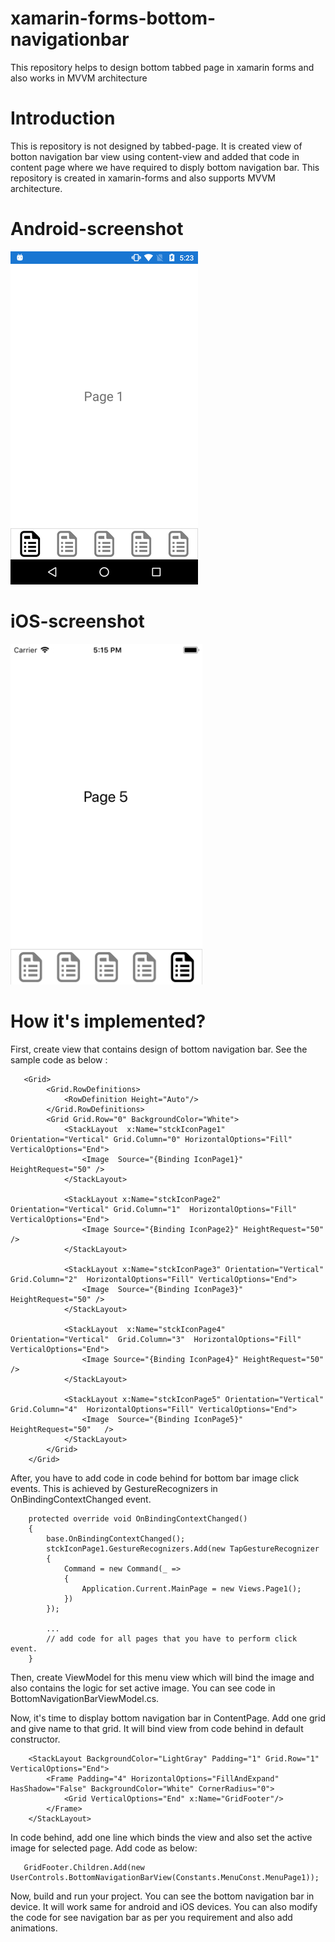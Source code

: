 # xamarin-forms-bottom-navigationbar
This repository helps to design bottom tabbed page in xamarin forms and also works in MVVM architecture

# Introduction
This is repository is not designed by tabbed-page. It is created view of botton navigation bar view using content-view and added that code in content page where we have required to disply bottom navigation bar. This repository is created in xamarin-forms and also supports MVVM architecture.

# Android-screenshot
![alt text](Data/screenshot-android.png "android screenshot")

# iOS-screenshot
![alt text](Data/screenshot-ios.png "android screenshot")

# How it's implemented?
First, create view that contains design of bottom navigation bar. See the sample code as below :

       <Grid>
            <Grid.RowDefinitions>
                <RowDefinition Height="Auto"/>
            </Grid.RowDefinitions>
            <Grid Grid.Row="0" BackgroundColor="White">
                <StackLayout  x:Name="stckIconPage1" Orientation="Vertical" Grid.Column="0" HorizontalOptions="Fill" VerticalOptions="End">
                    <Image  Source="{Binding IconPage1}" HeightRequest="50" />
                </StackLayout>

                <StackLayout x:Name="stckIconPage2"  Orientation="Vertical" Grid.Column="1"  HorizontalOptions="Fill" VerticalOptions="End">
                    <Image Source="{Binding IconPage2}" HeightRequest="50"  />
                </StackLayout>

                <StackLayout x:Name="stckIconPage3" Orientation="Vertical"  Grid.Column="2"  HorizontalOptions="Fill" VerticalOptions="End">
                    <Image  Source="{Binding IconPage3}" HeightRequest="50" />
                </StackLayout>

                <StackLayout  x:Name="stckIconPage4" Orientation="Vertical"  Grid.Column="3"  HorizontalOptions="Fill" VerticalOptions="End">
                    <Image Source="{Binding IconPage4}" HeightRequest="50" />
                </StackLayout>

                <StackLayout x:Name="stckIconPage5" Orientation="Vertical" Grid.Column="4"  HorizontalOptions="Fill" VerticalOptions="End">
                    <Image  Source="{Binding IconPage5}" HeightRequest="50"   />
                </StackLayout>
            </Grid>
        </Grid>
        
  After, you have to add code in code behind for bottom bar image click events. This is achieved by GestureRecognizers in OnBindingContextChanged event.
  
        protected override void OnBindingContextChanged()
        {
            base.OnBindingContextChanged();
            stckIconPage1.GestureRecognizers.Add(new TapGestureRecognizer
            {
                Command = new Command(_ =>
                {
                    Application.Current.MainPage = new Views.Page1();
                })
            });
            
            ...
            // add code for all pages that you have to perform click event.
        }

Then, create ViewModel for this menu view which will bind the image and also contains the logic for set active image. You can see code in BottomNavigationBarViewModel.cs.

Now, it's time to display bottom navigation bar in ContentPage. Add one grid and give name to that grid. It will bind view from code behind in default constructor.

        <StackLayout BackgroundColor="LightGray" Padding="1" Grid.Row="1" VerticalOptions="End">
            <Frame Padding="4" HorizontalOptions="FillAndExpand" HasShadow="False" BackgroundColor="White" CornerRadius="0">
                <Grid VerticalOptions="End" x:Name="GridFooter"/>
            </Frame>
        </StackLayout>
            
 In code behind, add one line which binds the view and also set the active image for selected page. Add code as below:
 
       GridFooter.Children.Add(new UserControls.BottomNavigationBarView(Constants.MenuConst.MenuPage1));
       
 Now, build and run your project. You can see the bottom navigation bar in device. It will work same for android and iOS devices. You can also modify the code for see navigation bar as per you requirement and also add animations.
 
 
